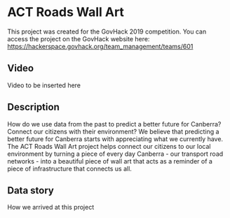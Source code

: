 # ACT Roads Wall Art
This project was created for the GovHack 2019 competition. You can access the project on the GovHack website here: https://hackerspace.govhack.org/team_management/teams/601
## Video
Video to be inserted here
## Description
How do we use data from the past to predict a better future for Canberra? Connect our citizens with their environment? We believe that predicting a better future for Canberra starts with appreciating what we currently have. The ACT Roads Wall Art project helps connect our citizens to our local environment by turning a piece of every day Canberra - our transport road networks - into a beautiful piece of wall art that acts as a reminder of a piece of infrastructure that connects us all.

## Data story
How we arrived at this project
